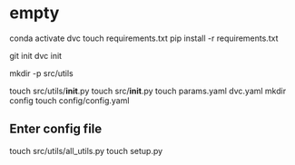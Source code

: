 # empty
conda activate dvc
touch requirements.txt
pip install -r requirements.txt


git init 
dvc init 


mkdir -p src/utils

touch src/utils/__init__.py
touch src/__init__.py
touch params.yaml dvc.yaml
mkdir config
touch config/config.yaml
## Enter config file
touch src/utils/all_utils.py
touch setup.py

